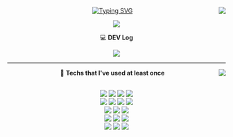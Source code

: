 <!--![Header](https://capsule-render.vercel.app/api?type=waving&color=auto&height=100&section=header)-->
<div align="center">
    <img align="right" src="https://github-readme-stats.vercel.app/api/top-langs/?username=tubus1130&theme=tokyonight&exclude_repo=Computer-Science-Engineering&layout=compact&langs_count=8&card_width=350"/>
  
 [![Typing SVG](https://readme-typing-svg.demolab.com?font=Redressed&pause=1000&color=70A5FD&center=true&width=235&lines=Developer+Dong+Ho)](https://git.io/typing-svg)
  
  
  <a href="https://hits.seeyoufarm.com"><img src="https://hits.seeyoufarm.com/api/count/incr/badge.svg?url=https%3A%2F%2Fgithub.com%2Ftubus1130%2Fhit-counter&count_bg=%23585B56&title_bg=%231D191C&icon=v.svg&icon_color=%23E10404&title=hits&edge_flat=true"/></a> 
 
  <p align="center">  </p>
  <p align="center"> 💻 <strong>DEV Log</strong> </p>  
   
  <a href="https://www.notion.so/tubus1130/c0bdc067f8424daf9a4eda26aed8eab9"><img src="https://img.shields.io/badge/Notion-000000?style=plastic&logo=Notion&logoColor=white&link=https://www.notion.so/tubus1130/c0bdc067f8424daf9a4eda26aed8eab9"/></a>
</div>

 ---

<div align="center">
    <!--<img align="right" src="https://github-readme-stats.vercel.app/api?username=tubus1130&show_icons=true&theme=tokyonight"/>  -->
    <img align="right" src="http://mazassumnida.wtf/api/generate_badge?boj=tubus17"/>
  <p align="center"> 📌 <strong>Techs that I've used at least once</strong> </p> <br>
    <img src="https://img.shields.io/badge/Java-007396?style=plastic&logo=OpenJDK&logoColor=white">
    <img src="https://img.shields.io/badge/Python-3766AB?style=plastic&logo=Python&logoColor=white"/>
    <img src="https://img.shields.io/badge/C-A8B9CC?style=plastic&logo=C&logoColor=white"/>
    <img src="https://img.shields.io/badge/C++-00599C?style=plastic&logo=c%2B%2B&logoColor=white">
    <br>
    <img src="https://img.shields.io/badge/Kotlin-7F52FF?style=plastic&logo=kotlin&logoColor=white"/>
    <img src="https://img.shields.io/badge/HTML5-E34F26?style=plastic&logo=html5&logoColor=white"/>
    <img src="https://img.shields.io/badge/CSS-1572B6?style=plastic&logo=css3&logoColor=white"/>
    <img src="https://img.shields.io/badge/Javascript-F7DF1E?style=plastic&logo=javascript&logoColor=black">
    <br>
    <img src="https://img.shields.io/badge/React-61DAFB?style=plastic&logo=react&logoColor=black"> 
    <img src="https://img.shields.io/badge/Bootstrap-7952B3?style=plastic&logo=bootstrap&logoColor=white">
    <img src="https://img.shields.io/badge/Jquery-0769AD?style=plastic&logo=jquery&logoColor=white">
    <br>
    <img src="https://img.shields.io/badge/Oracle-F80000?style=plastic&logo=oracle&logoColor=white">
    <img src="https://img.shields.io/badge/MySQL-4479A1?style=plastic&logo=mysql&logoColor=white">
    <img src="https://img.shields.io/badge/Firebase-FFCA28?style=plastic&logo=firebase&logoColor=white">
    <br>
    <img src="https://img.shields.io/badge/Spring-6DB33F?style=plastic&logo=spring&logoColor=white">
    <img src="https://img.shields.io/badge/Django-092E20?style=plastic&logo=django&logoColor=white">
    <img src="https://img.shields.io/badge/Node.js-339933?style=plastic&logo=Node.js&logoColor=white">
    
</div>


<!--
<div align="center">
    
    <img align="right" src="https://streak-stats.demolab.com?user=tubus1130&theme=tokyonight-duo&hide_border=true&border_radius=5.3&date_format=%5BY%20%5DM%20j&card_width=420">
</div>
-->

<!--
    <div align="center">
        <img src="https://github-readme-activity-graph.vercel.app/graph?username=tubus1130&theme=tokyo-night">
    </div>
    ![Footer](https://capsule-render.vercel.app/api?type=waving&color=auto&height=100&section=footer)
-->

